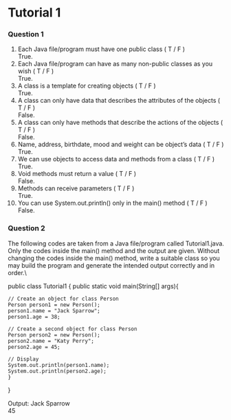 # Tutorial 1 
### Question 1
1. Each Java file/program must have one public class ( T / F )\
   True.
2. Each Java file/program can have as many non-public classes as you wish ( T / F )\
   True.
3. A class is a template for creating objects ( T / F )\
   True.
4. A class can only have data that describes the attributes of the objects ( T / F )\
   False.
5. A class can only have methods that describe the actions of the objects ( T / F )\
   False.
6. Name, address, birthdate, mood and weight can be object’s data ( T / F )\
   True.
7. We can use objects to access data and methods from a class ( T / F )\
   True.
8. Void methods must return a value ( T / F )\
    False.
9. Methods can receive parameters ( T / F )\
    True.
10. You can use System.out.println() only in the main() method ( T / F )\
    False.
### Question 2
The following codes are taken from a Java file/program called Tutorial1.java.  Only the codes inside the main() method and the output are given. Without changing the codes inside the main() method, write a suitable class so you may build the program and generate the intended output correctly and in order.\

public class Tutorial1 {
	public static void main(String[] args){

	// Create an object for class Person 
	Person person1 = new Person();
	person1.name = "Jack Sparrow";
	person1.age = 38;

	// Create a second object for class Person 
	Person person2 = new Person();
	person2.name = "Katy Perry";
	person2.age = 45;
	
	// Display
	System.out.println(person1.name);
	System.out.println(person2.age);
	}
}

Output:
Jack Sparrow\
45
